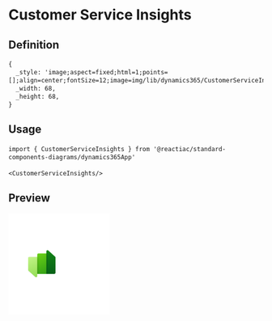 # Customer Service Insights

## Definition

```
{
  _style: 'image;aspect=fixed;html=1;points=[];align=center;fontSize=12;image=img/lib/dynamics365/CustomerServiceInsights.svg;strokeColor=none;',
  _width: 68,
  _height: 68,
}
```

## Usage

```
import { CustomerServiceInsights } from '@reactiac/standard-components-diagrams/dynamics365App'

<CustomerServiceInsights/>
```

## Preview

<img src="./customer-service-insights.png" width="200"/>
